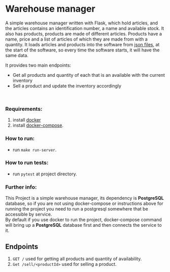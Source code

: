 # Warehouse manager

A simple warehouse manager written with Flask, which hold articles, and the articles contains an identification number, a name and available stock. 
It also has products, products are made of different articles. Products have a name, price and a list of articles of which they are made from with a quantity. 
It loads articles and products into the software from [json files](db_samples), at the start of the software, so every time the software starts, it will have the same data.

It provides two main endpoints:
* Get all products and quantity of each that is an available with the current inventory
* Sell a product and update the inventory accordingly
</br>


### Requirements:
1. install [docker](https://docs.docker.com/desktop/install/linux-install) 
2. install [docker-compose](https://docs.docker.com/compose/install/).


### How to run:
* run ```make run-server```.


### How to run tests:
* run ```pytest``` at project directory.


### Further info:
This Project is a simple warehouse manager, its dependency is **PostgreSQL** database, so if you are not using docker-compose or instructions above for running the project
you need to run a postgresql somewhere that be accessible by service. </br>
By default if you use docker to run the project, docker-compose command will bring up a **PostgreSQL** database first and then connects the service to it.


## Endpoints
1. ```GET /``` used for getting all products and quantity of availability.
2. ```Get /sell/<productId>``` used for selling a product.
